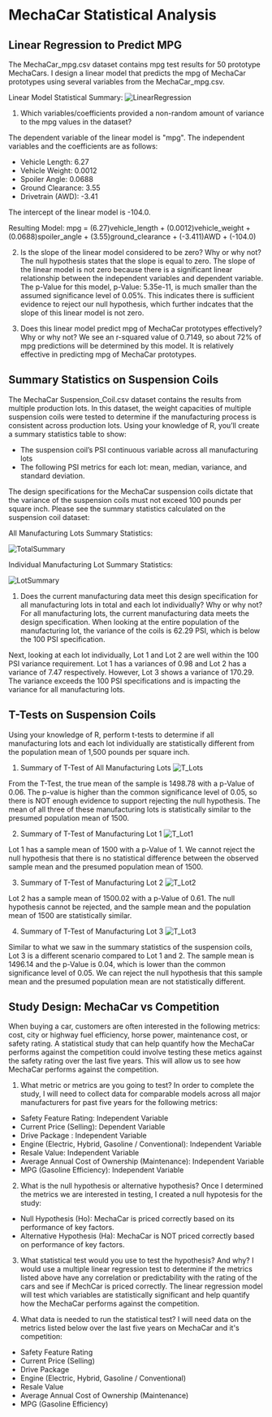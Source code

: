 # MechaCar Statistical Analysis


## Linear Regression to Predict MPG
The MechaCar_mpg.csv dataset contains mpg test results for 50 prototype MechaCars. I design a linear model that predicts the mpg of MechaCar prototypes using several variables from the MechaCar_mpg.csv. 

Linear Model Statistical Summary: 
![LinearRegression](https://github.com/ksung1923/mechacar_statistical_analysis/blob/c9556945d397107a0527c0be414128cda2b2d62f/Resources/1_Linear_Regression.PNG)


1. Which variables/coefficients provided a non-random amount of variance to the mpg values in the dataset?

The dependent variable of the linear model is "mpg". The independent variables and the coefficients are as follows: 
- Vehicle Length: 6.27
- Vehicle Weight: 0.0012
- Spoiler Angle: 0.0688
- Ground Clearance: 3.55
- Drivetrain (AWD): -3.41

The intercept of the linear model is -104.0.

Resulting Model: 
mpg = (6.27)vehicle_length + (0.0012)vehicle_weight + (0.0688)spoiler_angle + (3.55)ground_clearance + (-3.411)AWD + (-104.0)

2. Is the slope of the linear model considered to be zero? Why or why not?
The null hypothesis states that the slope is equal to zero. The slope of the linear model is not zero because there is a significant linear relationship between the independent variables and dependent variable. The p-Value for this model, p-Value: 5.35e-11, is much smaller than the assumed significance level of 0.05%. This indicates there is sufficient evidence to reject our null hypothesis, which further indcates that the slope of this linear model is not zero.

3. Does this linear model predict mpg of MechaCar prototypes effectively? Why or why not?
We see an r-squared value of 0.7149, so about 72% of mpg predictions will be determined by this model. It is relatively effective in predicting mpg of MechaCar prototypes. 


## Summary Statistics on Suspension Coils
The MechaCar Suspension_Coil.csv dataset contains the results from multiple production lots. In this dataset, the weight capacities of multiple suspension coils were tested to determine if the manufacturing process is consistent across production lots. Using your knowledge of R, you’ll create a summary statistics table to show:

- The suspension coil’s PSI continuous variable across all manufacturing lots
- The following PSI metrics for each lot: mean, median, variance, and standard deviation.

The design specifications for the MechaCar suspension coils dictate that the variance of the suspension coils must not exceed 100 pounds per square inch. Please see the summary statistics calculated on the suspension coil dataset: 

All Manufacturing Lots Summary Statistics: 

![TotalSummary](https://github.com/ksung1923/mechacar_statistical_analysis/blob/c9556945d397107a0527c0be414128cda2b2d62f/Resources/2_Total_Summary.PNG)


Individual Manufacturing Lot Summary Statistics: 

![LotSummary](https://github.com/ksung1923/mechacar_statistical_analysis/blob/c9556945d397107a0527c0be414128cda2b2d62f/Resources/2_Lot_Summary.PNG)


1. Does the current manufacturing data meet this design specification for all manufacturing lots in total and each lot individually? Why or why not?
For all manufacturing lots, the current manufacturing data meets the design specification. When looking at the entire population of the manufacturing lot, the variance of the coils is 62.29 PSI, which is below the 100 PSI specification. 

Next, looking at each lot individually, Lot 1 and Lot 2 are well within the 100 PSI variance requirement. Lot 1 has a variances of 0.98 and Lot 2 has a variance of 7.47 respectively. However, Lot 3 shows a variance of 170.29. The variance exceeds the 100 PSI specifications and is impacting the variance for all manufacturing lots. 


## T-Tests on Suspension Coils
Using your knowledge of R, perform t-tests to determine if all manufacturing lots and each lot individually are statistically different from the population mean of 1,500 pounds per square inch.

1. Summary of T-Test of All Manufacturing Lots
![T_Lots](https://github.com/ksung1923/mechacar_statistical_analysis/blob/c9556945d397107a0527c0be414128cda2b2d62f/Resources/3_TLots.PNG)

From the T-Test, the true mean of the sample is 1498.78 with a p-Value of 0.06. The p-value is higher than the common significance level of 0.05, so there is NOT enough evidence to support rejecting the null hypothesis. The mean of all three of these manufacturing lots is statistically similar to the presumed population mean of 1500.

2. Summary of T-Test of Manufacturing Lot 1
![T_Lot1](https://github.com/ksung1923/mechacar_statistical_analysis/blob/c9556945d397107a0527c0be414128cda2b2d62f/Resources/3_TLot1.PNG)


Lot 1 has a sample mean of 1500 with a p-Value of 1. We cannot reject the null hypothesis that there is no statistical difference between the observed sample mean and the presumed population mean of 1500.

3. Summary of T-Test of Manufacturing Lot 2
![T_Lot2](https://github.com/ksung1923/mechacar_statistical_analysis/blob/c9556945d397107a0527c0be414128cda2b2d62f/Resources/3_TLot2.PNG)

Lot 2 has a sample mean of 1500.02 with a p-Value of 0.61. The null hypothesis cannot be rejected, and the sample mean and the population mean of 1500 are statistically similar.

4. Summary of T-Test of Manufacturing Lot 3
![T_Lot3](https://github.com/ksung1923/mechacar_statistical_analysis/blob/c9556945d397107a0527c0be414128cda2b2d62f/Resources/3_TLot3.PNG)

Similar to what we saw in the summary statistics of the suspension coils, Lot 3 is a different scenario compared to Lot 1 and 2. The sample mean is 1496.14 and the p-Value is 0.04, which is lower than the common significance level of 0.05. We can reject the null hypothesis that this sample mean and the presumed population mean are not statistically different.


## Study Design: MechaCar vs Competition
When buying a car, customers are often interested in the following metrics: cost, city or highway fuel efficiency, horse power, maintenance cost, or safety rating. A statistical study that can help quantify how the MechaCar performs against the competition could involve testing these metics against the safety rating over the last five years. This will allow us to see how MechaCar performs against the competition.  

1. What metric or metrics are you going to test?
In order to complete the study, I will need to collect data for comparable models across all major manufacturers for past five years for the following metrics:

- Safety Feature Rating: Independent Variable
- Current Price (Selling): Dependent Variable
- Drive Package : Independent Variable
- Engine (Electric, Hybrid, Gasoline / Conventional): Independent Variable
- Resale Value: Independent Variable
- Average Annual Cost of Ownership (Maintenance): Independent Variable
- MPG (Gasoline Efficiency): Independent Variable

2. What is the null hypothesis or alternative hypothesis?
Once I determined the metrics we are interested in testing, I created a null hypotesis for the study: 

- Null Hypothesis (Ho): MechaCar is priced correctly based on its performance of key factors.
- Alternative Hypothesis (Ha): MechaCar is NOT priced correctly based on performance of key factors.

3. What statistical test would you use to test the hypothesis? And why?
I would use a multiple linear regression test to determine if the metrics listed above have any correlation or predictability with the rating of the cars and see if MechCar is priced correctly. The linear regression model will test which variables are statistically significant and help quantify how the MechaCar performs against the competition. 

4. What data is needed to run the statistical test?
I will need data on the metrics listed below over the last five years on MechaCar and it's competition: 

- Safety Feature Rating
- Current Price (Selling)
- Drive Package 
- Engine (Electric, Hybrid, Gasoline / Conventional)
- Resale Value
- Average Annual Cost of Ownership (Maintenance)
- MPG (Gasoline Efficiency)

